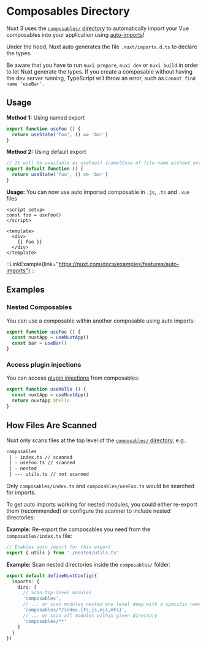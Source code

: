 # Composables Directory

Nuxt 3 uses the [`composables/` directory](https://nuxt.com/docs/guide/directory-structure/composables) to automatically import your Vue composables into your application using [auto-imports](https://nuxt.com/docs/guide/concepts/auto-imports)!

Under the hood, Nuxt auto generates the file `.nuxt/imports.d.ts` to declare the types.

Be aware that you have to run `nuxi prepare`, `nuxi dev` or `nuxi build` in order to let Nuxt generate the types. If you create a composable without having the dev server running, TypeScript will throw an error, such as `Cannot find name 'useBar'.`

## Usage

**Method 1:** Using named export

```js [composables/useFoo.ts]
export function useFoo () {
  return useState('foo', () => 'bar')
}
```

**Method 2:** Using default export

```js [composables/use-foo.ts or composables/useFoo.ts]
// It will be available as useFoo() (camelCase of file name without extension)
export default function () {
  return useState('foo', () => 'bar')
}
```

**Usage:** You can now use auto imported composable in `.js`, `.ts` and `.vue` files

```vue [app.vue]
<script setup>
const foo = useFoo()
</script>

<template>
  <div>
    {{ foo }}
  </div>
</template>
```

::LinkExample{link="https://nuxt.com/docs/examples/features/auto-imports"}
::

## Examples

### Nested Composables

You can use a composable within another composable using auto imports:

```js [composables/test.ts]
export function useFoo () {
  const nuxtApp = useNuxtApp()
  const bar = useBar()
}
```

### Access plugin injections

You can access [plugin injections](https://nuxt.com/docs/guide/directory-structure/plugins#automatically-providing-helpers) from composables:

```js [composables/test.ts]
export function useHello () {
  const nuxtApp = useNuxtApp()
  return nuxtApp.$hello
}
```

## How Files Are Scanned

Nuxt only scans files at the top level of the [`composables/` directory](https://nuxt.com/docs/guide/directory-structure/composables), e.g.:

```bash
composables
 | - index.ts // scanned
 | - useFoo.ts // scanned
 | - nested
 | --- utils.ts // not scanned
```

Only `composables/index.ts` and `composables/useFoo.ts` would be searched for imports.

To get auto imports working for nested modules, you could either re-export them (recommended) or configure the scanner to include nested directories:

**Example:** Re-export the composables you need from the `composables/index.ts` file:

```ts [composables/index.ts]
// Enables auto import for this export
export { utils } from './nested/utils.ts'
```

**Example:** Scan nested directories inside the `composables/` folder:

```ts [nuxt.config.ts]
export default defineNuxtConfig({
  imports: {
    dirs: [
      // Scan top-level modules
      'composables',
      // ... or scan modules nested one level deep with a specific name and file extension
      'composables/*/index.{ts,js,mjs,mts}',
      // ... or scan all modules within given directory
      'composables/**'
    ]
  }
})
```
